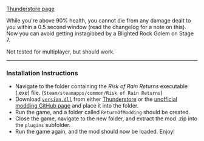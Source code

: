 [Thunderstore page](https://thunderstore.io/c/risk-of-rain-returns/p/Klehrik/One_Shot_Protection/)

While you're above 90% health, you cannot die from any damage dealt to you within a 0.5 second window (read the changelog for a note on this).  
Now you can avoid getting instagibbed by a Blighted Rock Golem on Stage 7.

Not tested for multiplayer, but should work.

---

### Installation Instructions

* Navigate to the folder containing the *Risk of Rain Returns* executable (.exe) file.  (`Steam/steamapps/common/Risk of Rain Returns`)
* Download [`version.dll`](https://github.com/return-of-modding/ReturnOfModding/releases/tag/nightly) from either [Thunderstore](https://thunderstore.io/c/risk-of-rain-returns/p/ReturnOfModding/ReturnOfModding/) or the [unofficial modding GitHub page](https://github.com/return-of-modding/ReturnOfModding/) and place it into the folder.
* Run the game, and a folder called `ReturnOfModding` should be created.
* Close the game, navigate to the new folder, and extract the mod .zip into the `plugins` subfolder.
* Run the game again, and the mod should now be loaded. Enjoy!
